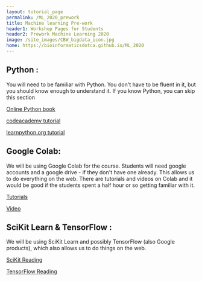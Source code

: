 ```yaml
---
layout: tutorial_page
permalink: /ML_2020_prework
title: Machine learning Pre-work
header1: Workshop Pages for Students
header2: Prework Machine Learning 2020
image: /site_images/CBW_bigdata_icon.jpg
home: https://bioinformaticsdotca.github.io/ML_2020
---
```


## Python : 
You will need to be familiar with Python. You don't have to be fluent in it, but you should know enough to understand it. 
If you know Python, you can skip this section

[Online Python book](https://drive.google.com/file/d/1t_ewL7Va3yCQRV8k4KvBeOs16mDGCijl/view?usp=sharing)

[codeacademy tutorial](https://www.codecademy.com/learn/learn-python)

[learnpython.org tutorial](https://www.learnpython.org/)



## Google Colab:
We will be using Google Colab for the course. Students will need google accounts and a google drive - if they don't have one already. This allows us to do everything on the web. 
There are tutorials and videos on Colab and it would be good if the students spent a half hour or so getting familiar with it.

[Tutorials](https://colab.research.google.com/notebooks/intro.ipynb)

[Video](https://www.youtube.com/watch?v=inN8seMm7UI)


## SciKit Learn & TensorFlow :
 We will be using SciKit Learn and possibly TensorFlow (also Google products), which also allows us to do things on the web.
 
 [SciKit Reading](https://scikit-learn.org/stable/tutorial/index.html)
 
 [TensorFlow Reading](https://www.tensorflow.org/tutorials)
